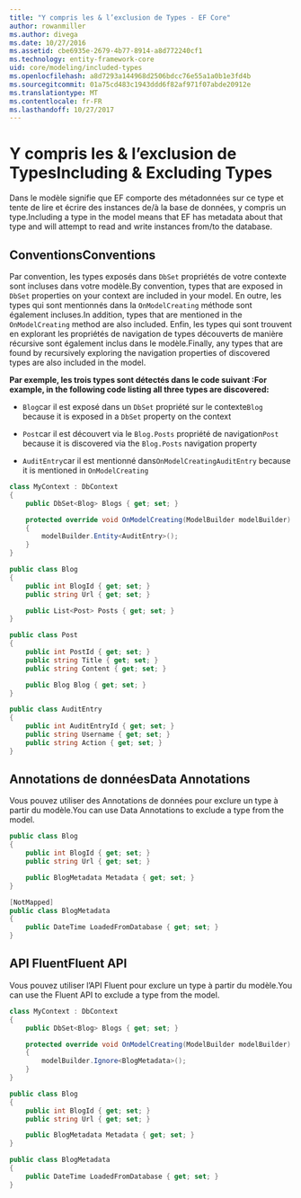 ```yaml
---
title: "Y compris les & l’exclusion de Types - EF Core"
author: rowanmiller
ms.author: divega
ms.date: 10/27/2016
ms.assetid: cbe6935e-2679-4b77-8914-a8d772240cf1
ms.technology: entity-framework-core
uid: core/modeling/included-types
ms.openlocfilehash: a8d7293a144968d2506bdcc76e55a1a0b1e3fd4b
ms.sourcegitcommit: 01a75cd483c1943ddd6f82af971f07abde20912e
ms.translationtype: MT
ms.contentlocale: fr-FR
ms.lasthandoff: 10/27/2017
---
```

# <a name="including--excluding-types"></a><span data-ttu-id="54394-102">Y compris les & l’exclusion de Types</span><span class="sxs-lookup"><span data-stu-id="54394-102">Including & Excluding Types</span></span>

<span data-ttu-id="54394-103">Dans le modèle signifie que EF comporte des métadonnées sur ce type et tente de lire et écrire des instances de/à la base de données, y compris un type.</span><span class="sxs-lookup"><span data-stu-id="54394-103">Including a type in the model means that EF has metadata about that type and will attempt to read and write instances from/to the database.</span></span>

## <a name="conventions"></a><span data-ttu-id="54394-104">Conventions</span><span class="sxs-lookup"><span data-stu-id="54394-104">Conventions</span></span>

<span data-ttu-id="54394-105">Par convention, les types exposés dans `DbSet` propriétés de votre contexte sont incluses dans votre modèle.</span><span class="sxs-lookup"><span data-stu-id="54394-105">By convention, types that are exposed in `DbSet` properties on your context are included in your model.</span></span> <span data-ttu-id="54394-106">En outre, les types qui sont mentionnés dans la `OnModelCreating` méthode sont également incluses.</span><span class="sxs-lookup"><span data-stu-id="54394-106">In addition, types that are mentioned in the `OnModelCreating` method are also included.</span></span> <span data-ttu-id="54394-107">Enfin, les types qui sont trouvent en explorant les propriétés de navigation de types découverts de manière récursive sont également inclus dans le modèle.</span><span class="sxs-lookup"><span data-stu-id="54394-107">Finally, any types that are found by recursively exploring the navigation properties of discovered types are also included in the model.</span></span>

<span data-ttu-id="54394-108">**Par exemple, les trois types sont détectés dans le code suivant :**</span><span class="sxs-lookup"><span data-stu-id="54394-108">**For example, in the following code listing all three types are discovered:**</span></span>

* <span data-ttu-id="54394-109">`Blog`car il est exposé dans un `DbSet` propriété sur le contexte</span><span class="sxs-lookup"><span data-stu-id="54394-109">`Blog` because it is exposed in a `DbSet` property on the context</span></span>

* <span data-ttu-id="54394-110">`Post`car il est découvert via le `Blog.Posts` propriété de navigation</span><span class="sxs-lookup"><span data-stu-id="54394-110">`Post` because it is discovered via the `Blog.Posts` navigation property</span></span>

* <span data-ttu-id="54394-111">`AuditEntry`car il est mentionné dans`OnModelCreating`</span><span class="sxs-lookup"><span data-stu-id="54394-111">`AuditEntry` because it is mentioned in `OnModelCreating`</span></span>

<!-- [!code-csharp[Main](samples/core/Modeling/Conventions/Samples/IncludedTypes.cs?highlight=3,7,16)] -->
``` csharp
class MyContext : DbContext
{
    public DbSet<Blog> Blogs { get; set; }

    protected override void OnModelCreating(ModelBuilder modelBuilder)
    {
        modelBuilder.Entity<AuditEntry>();
    }
}

public class Blog
{
    public int BlogId { get; set; }
    public string Url { get; set; }

    public List<Post> Posts { get; set; }
}

public class Post
{
    public int PostId { get; set; }
    public string Title { get; set; }
    public string Content { get; set; }

    public Blog Blog { get; set; }
}

public class AuditEntry
{
    public int AuditEntryId { get; set; }
    public string Username { get; set; }
    public string Action { get; set; }
}
```

## <a name="data-annotations"></a><span data-ttu-id="54394-112">Annotations de données</span><span class="sxs-lookup"><span data-stu-id="54394-112">Data Annotations</span></span>

<span data-ttu-id="54394-113">Vous pouvez utiliser des Annotations de données pour exclure un type à partir du modèle.</span><span class="sxs-lookup"><span data-stu-id="54394-113">You can use Data Annotations to exclude a type from the model.</span></span>

<!-- [!code-csharp[Main](samples/core/Modeling/DataAnnotations/Samples/IgnoreType.cs?highlight=9)] -->
``` csharp
public class Blog
{
    public int BlogId { get; set; }
    public string Url { get; set; }

    public BlogMetadata Metadata { get; set; }
}

[NotMapped]
public class BlogMetadata
{
    public DateTime LoadedFromDatabase { get; set; }
}
```

## <a name="fluent-api"></a><span data-ttu-id="54394-114">API Fluent</span><span class="sxs-lookup"><span data-stu-id="54394-114">Fluent API</span></span>

<span data-ttu-id="54394-115">Vous pouvez utiliser l’API Fluent pour exclure un type à partir du modèle.</span><span class="sxs-lookup"><span data-stu-id="54394-115">You can use the Fluent API to exclude a type from the model.</span></span>

<!-- [!code-csharp[Main](samples/core/Modeling/FluentAPI/Samples/IgnoreType.cs?highlight=7)] -->
``` csharp
class MyContext : DbContext
{
    public DbSet<Blog> Blogs { get; set; }

    protected override void OnModelCreating(ModelBuilder modelBuilder)
    {
        modelBuilder.Ignore<BlogMetadata>();
    }
}

public class Blog
{
    public int BlogId { get; set; }
    public string Url { get; set; }

    public BlogMetadata Metadata { get; set; }
}

public class BlogMetadata
{
    public DateTime LoadedFromDatabase { get; set; }
}
```
